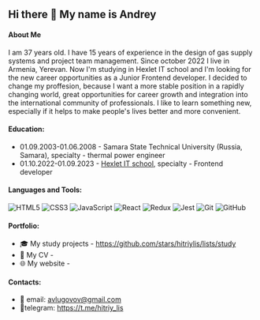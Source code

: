 ## Hi there 👋 My name is Andrey
#### About Me
I am 37 years old. I have 15 years of experience in the design of gas supply systems and project team management. Since october 2022 I live in Armenia, Yerevan. Now I'm studying in Hexlet IT school and I'm looking for the new career opportunities as a Junior Frontend developer. I decided to change my proffesion, because I want a more stable position in a rapidly changing world, great opportunities for career growth and integration into the international community of professionals. I like to learn something new, especially if it helps to make people's lives better and more convenient.

#### Education:
- 01.09.2003-01.06.2008 - Samara State Technical University (Russia, Samara), specialty - thermal power engineer
- 01.10.2022-01.09.2023 - [Hexlet IT school](https://github.com/Hexlet), specialty - Frontend developer

#### Languages and Tools:
![HTML5](https://img.shields.io/badge/html5-%23E34F26.svg?style=for-the-badge&logo=html5&logoColor=white)
![CSS3](https://img.shields.io/badge/css3-%231572B6.svg?style=for-the-badge&logo=css3&logoColor=white)
![JavaScript](https://img.shields.io/badge/javascript-%23323330.svg?style=for-the-badge&logo=javascript&logoColor=%23F7DF1E)
![React](https://img.shields.io/badge/react-%2320232a.svg?style=for-the-badge&logo=react&logoColor=%2361DAFB)
![Redux](https://img.shields.io/badge/redux-%23593d88.svg?style=for-the-badge&logo=redux&logoColor=white)
![Jest](https://img.shields.io/badge/-jest-%23C21325?style=for-the-badge&logo=jest&logoColor=white)
![Git](https://img.shields.io/badge/git-%23F05033.svg?style=for-the-badge&logo=git&logoColor=white)
![GitHub](https://img.shields.io/badge/github-%23121011.svg?style=for-the-badge&logo=github&logoColor=white)

#### Portfolio:
- 🎓 My study projects - https://github.com/stars/hitriylis/lists/study
- 📄 My CV -
- 🌐 My website - 

#### Contacts:
- 📧 email: avlugovov@gmail.com
- 📱telegram: https://t.me/hitriy_lis

